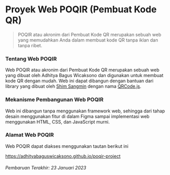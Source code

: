 # Proyek Web POQIR (Pembuat Kode QR)
> POQIR atau akronim dari Pembuat Kode QR merupakan sebuah web yang memudahkan Anda dalam membuat kode QR tanpa iklan dan tanpa ribet.

### Tentang Web POQIR
Web POQIR atau akronim dari Pembuat Kode QR merupakan sebuah web yang dibuat oleh Adhitya Bagus Wicaksono dan digunakan untuk membuat kode QR dengan mudah. Web ini dapat dibangun dengan bantuan dari library yang dibuat oleh [Shim Sangmin](https://github.com/davidshimjs) dengan nama [QRCode.js](https://github.com/davidshimjs/qrcodejs).

### Mekanisme Pembangunan Web POQIR
Web ini dibangun tanpa menggunakan framework web, sehingga dari tahap desain menggunakan fitur di dalam Figma sampai implementasi web menggunakan HTML, CSS, dan JavaScript murni.

### Alamat Web POQIR
Web POQIR dapat diakses menggunakan tautan berikut ini

https://adhityabaguswicaksono.github.io/poqir-project

###### Pembaruan Terakhir: 23 Januari 2023
